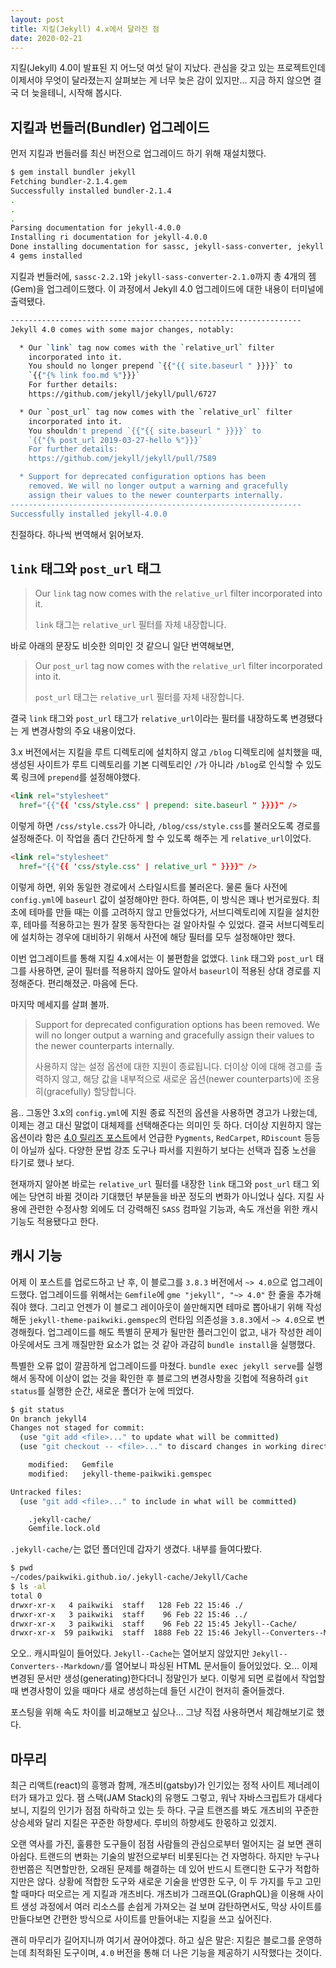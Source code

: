 ```yaml
---
layout: post
title: 지킬(Jekyll) 4.x에서 달라진 점
date: 2020-02-21
---
```


지킬(Jekyll) 4.0이 발표된 지 어느덧 여섯 달이 지났다. 관심을 갖고 있는 프로젝트인데 이제서야 무엇이 달라졌는지 살펴보는 게 너무 늦은 감이 있지만... 지금 하지 않으면 결국 더 늦을테니, 시작해 봅시다.


## 지킬과 번들러(Bundler) 업그레이드

먼저 지킬과 번들러를 최신 버전으로 업그레이드 하기 위해 재설치했다. 

````sh
$ gem install bundler jekyll
Fetching bundler-2.1.4.gem
Successfully installed bundler-2.1.4
.
.
.
Parsing documentation for jekyll-4.0.0
Installing ri documentation for jekyll-4.0.0
Done installing documentation for sassc, jekyll-sass-converter, jekyll after 4 seconds
4 gems installed
````

지킬과 번들러에, `sassc-2.2.1`와 `jekyll-sass-converter-2.1.0`까지 총 4개의 젬(Gem)을 업그레이드했다. 이 과정에서 Jekyll 4.0 업그레이드에 대한 내용이 터미널에 출력됐다.

````sh
-----------------------------------------------------------------
Jekyll 4.0 comes with some major changes, notably:

  * Our `link` tag now comes with the `relative_url` filter
    incorporated into it.
    You should no longer prepend `{{"{{ site.baseurl " }}}}` to
    `{{"{% link foo.md %"}}}`
    For further details:
    https://github.com/jekyll/jekyll/pull/6727

  * Our `post_url` tag now comes with the `relative_url` filter
    incorporated into it.
    You shouldn't prepend `{{"{{ site.baseurl " }}}}` to
    `{{"{% post_url 2019-03-27-hello %"}}}`
    For further details:
    https://github.com/jekyll/jekyll/pull/7589

  * Support for deprecated configuration options has been
    removed. We will no longer output a warning and gracefully
    assign their values to the newer counterparts internally.
-----------------------------------------------------------------
Successfully installed jekyll-4.0.0
````

친절하다. 하나씩 번역해서 읽어보자.

## `link` 태그와 `post_url` 태그

> Our `link` tag now comes with the `relative_url` filter incorporated into it.
>
> `link` 태그는 `relative_url` 필터를 자체 내장합니다.

바로 아래의 문장도 비슷한 의미인 것 같으니 일단 번역해보면,

> Our `post_url` tag now comes with the `relative_url` filter incorporated into it.
>
> `post_url` 태그는 `relative_url` 필터를 자체 내장합니다.

결국 `link` 태그와 `post_url` 태그가 `relative_url`이라는 필터를 내장하도록 변경됐다는 게 변경사항의 주요 내용이었다.

3.x 버전에서는 지킬을 루트 디렉토리에 설치하지 않고 `/blog` 디렉토리에 설치했을 때, 생성된 사이트가 루트 디렉토리를 기본 디렉토리인 `/`가 아니라 `/blog`로 인식할 수 있도록 링크에 `prepend`를 설정해야했다.

````html
<link rel="stylesheet"
  href="{{"{{ 'css/style.css' | prepend: site.baseurl " }}}}" />
````

이렇게 하면 `/css/style.css`가 아니라, `/blog/css/style.css`를 불러오도록 경로를 설정해준다. 이 작업을 좀더 간단하게 할 수 있도록 해주는 게 `relative_url`이었다.

````html
<link rel="stylesheet"
  href="{{"{{ 'css/style.css' | relative_url " }}}}" />
````

이렇게 하면, 위와 동일한 경로에서 스타일시트를 불러온다. 물론 둘다 사전에 `config.yml`에 `baseurl` 값이 설정해야만 한다. 하여튼, 이 방식은 꽤나 번거로웠다. 최초에 테마를 만들 때는 이를 고려하지 않고 만들었다가, 서브디렉토리에 지킬을 설치한 후, 테마를 적용하고는 뭔가 잘못 동작한다는 걸 알아차릴 수 있었다. 결국 서브디렉토리에 설치하는 경우에 대비하기 위해서 사전에 해당 필터를 모두 설정해야만 했다.

이번 업그레이트를 통해 지킬 4.x에서는 이 불편함을 없앴다. `link` 태그와 `post_url` 태그를 사용하면, 굳이 필터를 적용하지 않아도 알아서 `baseurl`이 적용된 상대 경로를 지정해준다. 편리해졌군. 마음에 든다.

마지막 메세지를 살펴 볼까.

> Support for deprecated configuration options has been removed. We will no longer output a warning and gracefully assign their values to the newer counterparts internally.
>
> 사용하지 않는 설정 옵션에 대한 지원이 종료됩니다. 더이상 이에 대해 경고를 출력하지 않고, 해당 값을 내부적으로 새로운 옵션(newer counterparts)에 조용히(gracefully) 할당합니다.

음.. 그동안 3.x의 `config.yml`에 지원 종료 직전의 옵션을 사용하면 경고가 나왔는데, 이제는 경고 대신 말없이 대체제를 선택해준다는 의미인 듯 하다. 더이상 지원하지 않는 옵션이라 함은 [4.0 릴리즈 포스트](https://jekyllrb.com/news/2019/08/20/jekyll-4-0-0-released/)에서 언급한 `Pygments`, `RedCarpet`, `RDiscount` 등등이 아닐까 싶다. 다양한 문법 강조 도구나 파서를 지원하기 보다는 선택과 집중 노선을 타기로 했나 보다.

현재까지 알아본 바로는 `relative_url` 필터를 내장한 `link` 태그와 `post_url` 태그 외에는 당연히 바뀔 것이라 기대했던 부분들을 바꾼 정도의 변화가 아니었나 싶다. 지킬 사용에 관련한 수정사항 외에도 더 강력해진 `SASS` 컴파일 기능과, 속도 개선을 위한 캐시 기능도 적용됐다고 한다.

## 캐시 기능

어제 이 포스트를 업로드하고 난 후, 이 블로그를 `3.8.3` 버전에서 `~> 4.0`으로 업그레이드했다. 업그레이드를 위해서는 `Gemfile`에 `gme "jekyll", "~> 4.0"` 한 줄을 추가해줘야 했다. 그리고 언젠가 이 블로그 레이아웃이 쓸만해지면 테마로 뽑아내기 위해 작성해둔 `jekyll-theme-paikwiki.gemspec`의 런타임 의존성을 `3.8.3`에서 `~> 4.0`으로 변경해줬다. 업그레이드를 해도 특별히 문제가 될만한 플러그인이 없고, 내가 작성한 레이아웃에서도 크게 깨질만한 요소가 없는 것 같아 과감히 `bundle install`을 실행했다.

특별한 오류 없이 깔끔하게 업그레이드를 마쳤다. `bundle exec jekyll serve`를 실행해서 동작에 이상이 없는 것을 확인한 후 블로그의 변경사항을 깃헙에 적용하려 `git status`를 실행한 순간, 새로운 폴더가 눈에 띄었다.

````sh
$ git status
On branch jekyll4
Changes not staged for commit:
  (use "git add <file>..." to update what will be committed)
  (use "git checkout -- <file>..." to discard changes in working directory)

	modified:   Gemfile
	modified:   jekyll-theme-paikwiki.gemspec

Untracked files:
  (use "git add <file>..." to include in what will be committed)

	.jekyll-cache/
	Gemfile.lock.old
````

`.jekyll-cache/`는 없던 폴더인데 갑자기 생겼다. 내부를 들여다봤다.

````sh
$ pwd
~/codes/paikwiki.github.io/.jekyll-cache/Jekyll/Cache
$ ls -al
total 0
drwxr-xr-x   4 paikwiki  staff   128 Feb 22 15:46 ./
drwxr-xr-x   3 paikwiki  staff    96 Feb 22 15:46 ../
drwxr-xr-x   3 paikwiki  staff    96 Feb 22 15:45 Jekyll--Cache/
drwxr-xr-x  59 paikwiki  staff  1888 Feb 22 15:46 Jekyll--Converters--Markdown/
````

오오.. 캐시파일이 들어있다. `Jekyll--Cache`는 열어보지 않았지만 `Jekyll--Converters--Markdown/`를 열어보니 파싱된 HTML 문서들이 들어있었다. 오... 이제 변경된 문서만 생성(generating)한다더니 정말인가 보다. 이렇게 되면 로컬에서 작업할 때 변경사항이 있을 때마다 새로 생성하는데 들던 시간이 현저히 줄어들겠다.

포스팅을 위해 속도 차이를 비교해보고 싶으나... 그냥 직접 사용하면서 체감해보기로 했다.

## 마무리

최근 리액트(react)의 흥행과 함께, 개츠비(gatsby)가 인기있는 정적 사이트 제너레이터가 돼가고 있다. 잼 스택(JAM Stack)의 유행도 그렇고, 워낙 자바스크립트가 대세다 보니, 지킬의 인기가 점점 하락하고 있는 듯 하다. 구글 트랜즈를 봐도 개츠비의 꾸준한 상승세와 달리 지킬은 꾸준한 하향세다. 루비의 하향세도 한몫하고 있겠지.

오랜 역사를 가진, 훌륭한 도구들이 점점 사람들의 관심으로부터 멀어지는 걸 보면 괜히 아쉽다. 트랜드의 변화는 기술의 발전으로부터 비롯된다는 건 자명하다. 하지만 누구나 한번쯤은 직면할만한, 오래된 문제를 해결하는 데 있어 반드시 트랜디한 도구가 적합하지만은 않다. 상황에 적합한 도구와 새로운 기술을 반영한 도구, 이 두 가지를 두고 고민할 때마다 떠오르는 게 지킬과 개츠비다. 개츠비가 그래프QL(GraphQL)을 이용해 사이트 생성 과정에서 여러 리소스를 손쉽게 가져오는 걸 보며 감탄하면서도, 막상 사이트를 만들다보면 간편한 방식으로 사이트를 만들어내는 지킬을 쓰고 싶어진다.

괜히 마무리가 길어지니까 여기서 끊어야겠다. 하고 싶은 말은: 지킬은 블로그를 운영하는데 최적화된 도구이며, `4.0` 버전을 통해 더 나은 기능을 제공하기 시작했다는 것이다.